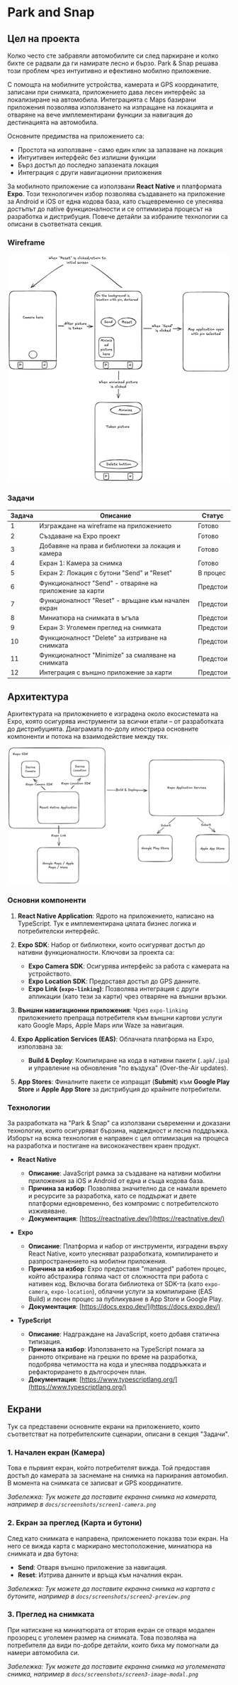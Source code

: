 # Park and Snap

## Цел на проекта

Колко често сте забравяли автомобилите си след паркиране и колко бихте се радвали да ги намирате лесно и бързо. Park & Snap решава този проблем чрез интуитивно и ефективно мобилно приложение.

С помощта на мобилните устройства, камерата и GPS координатите, записани при снимката, приложението дава лесен интерфейс за локализиране на автомобила. Интеграцията с Maps базирани приложения позволява използването на изпращане на локацията и отваряне на вече имплементирани функции за навигация до дестинацията на автомобила.

Основните предимства на приложението са:

- Простота на използване - само един клик за запазване на локация
- Интуитивен интерфейс без излишни функции
- Бърз достъп до последно запазената локация
- Интеграция с други навигационни приложения

За мобилното приложение са използвани **React Native** и платформата **Expo**. Този технологичен избор позволява създаването на приложение за Android и iOS от една кодова база, като същевременно се улеснява достъпът до native функционалности и се оптимизира процесът на разработка и дистрибуция. Повече детайли за избраните технологии са описани в съответната секция.

### Wireframe

![wireframe](../wireframe.png)

### Задачи

| Задача | Описание                                                | Статус   |
| ------ | ------------------------------------------------------- | -------- |
| 1      | Изграждане на wireframe на приложението                 | Готово   |
| 2      | Създаване на Expo проект                                | Готово   |
| 3      | Добавяне на права и библиотеки за локация и камера      | Готово   |
| 4      | Екран 1: Камера за снимка                               | Готово   |
| 5      | Екран 2: Локация с бутони "Send" и "Reset"              | В процес |
| 6      | Функционалност "Send" - отваряне на приложение за карти | Предстои |
| 7      | Функционалност "Reset" - връщане към начален екран      | Предстои |
| 8      | Миниатюра на снимката в ъгъла                           | Предстои |
| 9      | Екран 3: Уголемен преглед на снимката                   | Предстои |
| 10     | Функционалност "Delete" за изтриване на снимката        | Предстои |
| 11     | Функционалност "Minimize" за смаляване на снимката      | Предстои |
| 12     | Интеграция с външно приложение за карти                 | Предстои |

## Архитектура

Архитектурата на приложението е изградена около екосистемата на Expo, която осигурява инструменти за всички етапи – от разработката до дистрибуцията. Диаграмата по-долу илюстрира основните компоненти и потока на взаимодействие между тях.

![Архитектурна диаграма](./architecture.excalidraw.png)

### Основни компоненти

1.  **React Native Application**: Ядрото на приложението, написано на TypeScript. Тук е имплементирана цялата бизнес логика и потребителски интерфейс.

2.  **Expo SDK**: Набор от библиотеки, които осигуряват достъп до нативни функционалности. Ключови за проекта са:

    - **Expo Camera SDK**: Осигурява интерфейс за работа с камерата на устройството.
    - **Expo Location SDK**: Предоставя достъп до GPS данните.
    - **Expo Link (`expo-linking`)**: Позволява интеграция с други апликации (като тези за карти) чрез отваряне на външни връзки.

3.  **Външни навигационни приложения**: Чрез `expo-linking` приложението препраща потребителя към външни картови услуги като Google Maps, Apple Maps или Waze за навигация.

4.  **Expo Application Services (EAS)**: Облачната платформа на Expo, използвана за:

    - **Build & Deploy**: Компилиране на кода в нативни пакети (`.apk`/`.ipa`) и управление на обновления "по въздуха" (Over-the-Air updates).

5.  **App Stores**: Финалните пакети се изпращат (**Submit**) към **Google Play Store** и **Apple App Store** за дистрибуция до крайните потребители.

### Технологии

За разработката на "Park & Snap" са използвани съвременни и доказани технологии, които осигуряват бързина, надеждност и лесна поддръжка. Изборът на всяка технология е направен с цел оптимизация на процеса на разработка и постигане на висококачествен краен продукт.

- **React Native**

  - **Описание**: JavaScript рамка за създаване на нативни мобилни приложения за iOS и Android от една и съща кодова база.
  - **Причина за избор**: Позволява значително да се намали времето и ресурсите за разработка, като се поддържат и двете платформи едновременно, без компромис с потребителското изживяване.
  - **Документация**: [https://reactnative.dev/](https://reactnative.dev/)

- **Expo**

  - **Описание**: Платформа и набор от инструменти, изградени върху React Native, които улесняват разработката, компилирането и разпространението на мобилни приложения.
  - **Причина за избор**: Expo предоставя "managed" работен процес, който абстрахира голяма част от сложността при работа с нативен код. Включва богата библиотека от SDK-та (като `expo-camera`, `expo-location`), облачни услуги за компилиране (EAS Build) и лесен процес за публикуване в App Store и Google Play.
  - **Документация**: [https://docs.expo.dev/](https://docs.expo.dev/)

- **TypeScript**

  - **Описание**: Надграждане на JavaScript, което добавя статична типизация.
  - **Причина за избор**: Използването на TypeScript помага за ранното откриване на грешки по време на разработка, подобрява четимостта на кода и улеснява поддръжката и рефакторирането в дългосрочен план.
  - **Документация**: [https://www.typescriptlang.org/](https://www.typescriptlang.org/)

<!-- - **Excalidraw**
  - **Описание**: Инструмент за създаване на диаграми със стил, наподобяващ ръчно рисувани скици.
  - **Причина за избор**: Избран е за създаване на архитектурната диаграма поради своята простота и възможността за лесно вграждане и съхранение на диаграмите като код в проекта.
  - **Документация**: [https://excalidraw.com/](https://excalidraw.com/) -->

## Екрани

Тук са представени основните екрани на приложението, които съответстват на потребителските сценарии, описани в секция "Задачи".

### 1. Начален екран (Камера)

Това е първият екран, който потребителят вижда. Той предоставя достъп до камерата за заснемане на снимка на паркирания автомобил. В момента на снимката се записват и GPS координатите.

_Забележка: Тук можете да поставите екранна снимка на камерата, например в `docs/screenshots/screen1-camera.png`_

### 2. Екран за преглед (Карта и бутони)

След като снимката е направена, приложението показва този екран. На него се вижда карта с маркирано местоположение, миниатюра на снимката и два бутона:

- **Send**: Отваря външно приложение за навигация.
- **Reset**: Изтрива данните и връща към началния екран.

_Забележка: Тук можете да поставите екранна снимка на картата с бутоните, например в `docs/screenshots/screen2-preview.png`_

### 3. Преглед на снимката

При натискане на миниатюрата от втория екран се отваря модален прозорец с уголемен размер на снимката. Това позволява на потребителя да види по-добре детайли, които биха му помогнали да намери автомобила си.

_Забележка: Тук можете да поставите екранна снимка на уголемената снимка, например в `docs/screenshots/screen3-image-modal.png`_
